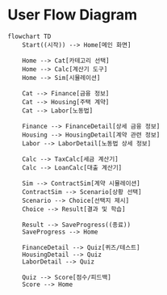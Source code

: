 # User Flow Diagram

<!--
[텍스트]: 네모 박스
((텍스트)): 원형 박스
{텍스트}: 마름모 박스

실행 : ctrl + shift + v
pdf 내보내기 : Ctrl + Shift + P-->

```mermaid
flowchart TD
    Start((시작)) --> Home[메인 화면]

    Home --> Cat[카테고리 선택]
    Home --> Calc[계산기 도구]
    Home --> Sim[시뮬레이션]

    Cat --> Finance[금융 정보]
    Cat --> Housing[주택 계약]
    Cat --> Labor[노동법]

    Finance --> FinanceDetail[상세 금융 정보]
    Housing --> HousingDetail[계약 관련 정보]
    Labor --> LaborDetail[노동법 상세 정보]

    Calc --> TaxCalc[세금 계산기]
    Calc --> LoanCalc[대출 계산기]

    Sim --> ContractSim[계약 시뮬레이션]
    ContractSim --> Scenario[상황 선택]
    Scenario --> Choice[선택지 제시]
    Choice --> Result[결과 및 학습]

    Result --> SaveProgress((종료))
    SaveProgress --> Home

    FinanceDetail --> Quiz[퀴즈/테스트]
    HousingDetail --> Quiz
    LaborDetail --> Quiz

    Quiz --> Score[점수/피드백]
    Score --> Home
```
